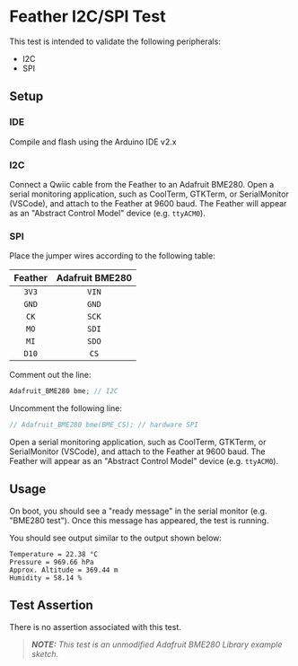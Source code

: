 Feather I2C/SPI Test
====================

This test is intended to validate the following peripherals:

- I2C
- SPI

Setup
-----

### IDE

Compile and flash using the Arduino IDE v2.x

### I2C

Connect a Qwiic cable from the Feather to an Adafruit BME280. Open a serial
monitoring application, such as CoolTerm, GTKTerm, or SerialMonitor (VSCode),
and attach to the Feather at 9600 baud. The Feather will appear as an "Abstract
Control Model" device (e.g. `ttyACM0`).

### SPI

Place the jumper wires according to the following table:

| Feather | Adafruit BME280 |
|:-------:|:---------------:|
|  `3V3`  |      `VIN`      |
|  `GND`  |      `GND`      |
|  `CK`   |      `SCK`      |
|  `MO`   |      `SDI`      |
|  `MI`   |      `SDO`      |
|  `D10`  |      `CS`       |

Comment out the line:

```c++
Adafruit_BME280 bme; // I2C
```

Uncomment the following line:

```c++
// Adafruit_BME280 bme(BME_CS); // hardware SPI
```

Open a serial monitoring application, such as CoolTerm, GTKTerm, or
SerialMonitor (VSCode), and attach to the Feather at 9600 baud. The Feather
will appear as an "Abstract Control Model" device (e.g. `ttyACM0`).

Usage
-----

On boot, you should see a "ready message" in the serial monitor (e.g. "BME280
test"). Once this message has appeared, the test is running.

You should see output similar to the output shown below:

```
Temperature = 22.38 °C
Pressure = 969.66 hPa
Approx. Altitude = 369.44 m
Humidity = 58.14 %
```

Test Assertion
--------------

There is no assertion associated with this test.

> _**NOTE:** This test is an unmodified Adafruit BME280 Library example sketch._
